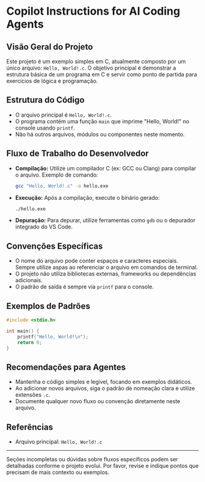 # Copilot Instructions for AI Coding Agents

## Visão Geral do Projeto
Este projeto é um exemplo simples em C, atualmente composto por um único arquivo: `Hello, World!.c`. O objetivo principal é demonstrar a estrutura básica de um programa em C e servir como ponto de partida para exercícios de lógica e programação.

## Estrutura do Código
- O arquivo principal é `Hello, World!.c`.
- O programa contém uma função `main` que imprime "Hello, World!" no console usando `printf`.
- Não há outros arquivos, módulos ou componentes neste momento.

## Fluxo de Trabalho do Desenvolvedor
- **Compilação:** Utilize um compilador C (ex: GCC ou Clang) para compilar o arquivo. Exemplo de comando:
  ```sh
  gcc "Hello, World!.c" -o hello.exe
  ```
- **Execução:** Após a compilação, execute o binário gerado:
  ```sh
  ./hello.exe
  ```
- **Depuração:** Para depurar, utilize ferramentas como `gdb` ou o depurador integrado do VS Code.

## Convenções Específicas
- O nome do arquivo pode conter espaços e caracteres especiais. Sempre utilize aspas ao referenciar o arquivo em comandos de terminal.
- O projeto não utiliza bibliotecas externas, frameworks ou dependências adicionais.
- O padrão de saída é sempre via `printf` para o console.

## Exemplos de Padrões
```c
#include <stdio.h>

int main() {
    printf("Hello, World!\n");
    return 0;
}
```

## Recomendações para Agentes
- Mantenha o código simples e legível, focando em exemplos didáticos.
- Ao adicionar novos arquivos, siga o padrão de nomeação clara e utilize extensões `.c`.
- Documente qualquer novo fluxo ou convenção diretamente neste arquivo.

## Referências
- Arquivo principal: `Hello, World!.c`

---

Seções incompletas ou dúvidas sobre fluxos específicos podem ser detalhadas conforme o projeto evolui. Por favor, revise e indique pontos que precisam de mais contexto ou exemplos.
